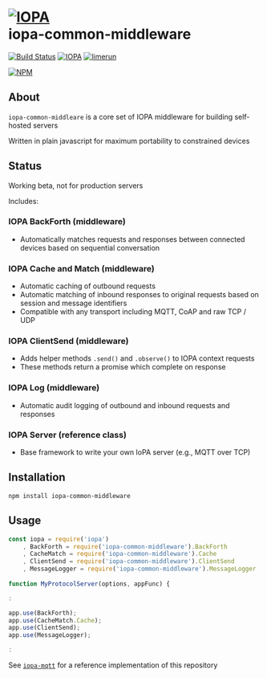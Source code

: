 # [![IOPA](http://iopa.io/iopa.png)](http://iopa.io)<br> iopa-common-middleware 

[![Build Status](https://api.shippable.com/projects/TBD/badge?branchName=master)](https://app.shippable.com/projects/TBD) 
[![IOPA](https://img.shields.io/badge/iopa-middleware-99cc33.svg?style=flat-square)](http://iopa.io)
[![limerun](https://img.shields.io/badge/limerun-certified-3399cc.svg?style=flat-square)](https://nodei.co/npm/limerun/)

[![NPM](https://nodei.co/npm/iopa-common-middleware.png?downloads=true)](https://nodei.co/npm/iopa-common-middleware/)

## About
`iopa-common-middleare` is a core set of IOPA middleware for building self-hosted servers  

Written in plain javascript for maximum portability to constrained devices

## Status

Working beta, not for production servers

Includes:

### IOPA BackForth (middleware)

  * Automatically matches requests and responses between connected devices based on sequential conversation


### IOPA Cache and Match (middleware)

  * Automatic caching of outbound requests
  * Automatic matching of inbound responses to original requests based on session and message identifiers
  * Compatible with any transport including MQTT, CoAP and raw TCP / UDP
  
  
### IOPA ClientSend (middleware)

  * Adds helper methods `.send()` and `.observe()` to IOPA context requests
  * These methods return a promise which complete on response
  
  
### IOPA Log (middleware)

  * Automatic audit logging of outbound and inbound requests and responses


### IOPA Server (reference class)

  * Base framework to write your own IoPA server (e.g., MQTT over TCP)
  
    
## Installation

    npm install iopa-common-middleware

## Usage
``` js
const iopa = require('iopa')
    , BackForth = require('iopa-common-middleware').BackForth
    , CacheMatch = require('iopa-common-middleware').Cache
    , ClientSend = require('iopa-common-middleware').ClientSend
    , MessageLogger = require('iopa-common-middleware').MessageLogger
       
function MyProtocolServer(options, appFunc) {

:

app.use(BackForth);
app.use(CacheMatch.Cache);
app.use(ClientSend);
app.use(MessageLogger);

:


``` 
       
See [`iopa-mqtt`](https://nodei.co/npm/iopa-mqtt/) for a reference implementation of this repository
